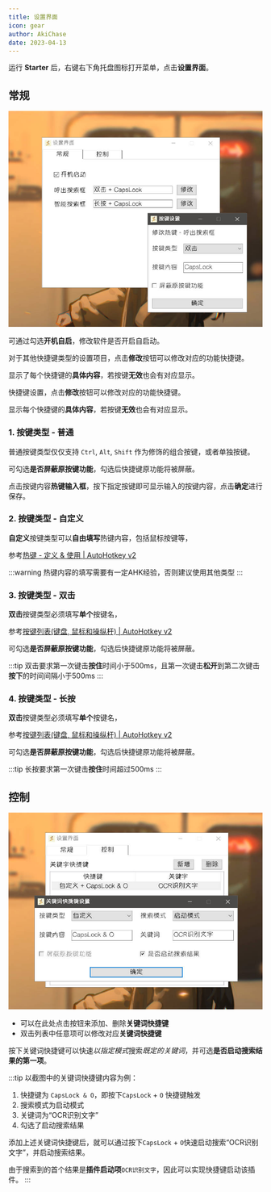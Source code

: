 ```yaml
---
title: 设置界面
icon: gear
author: AkiChase
date: 2023-04-13
---
```


运行 **Starter** 后，右键右下角托盘图标打开菜单，点击**设置界面**。

## 常规

![设置界面-常规](../../images/setting-1.jpg)

可通过勾选**开机自启**，修改软件是否开启自启动。

对于其他快捷键类型的设置项目，点击**修改**按钮可以修改对应的功能快捷键。

显示了每个快捷键的**具体内容**，若按键**无效**也会有对应显示。

快捷键设置，点击**修改**按钮可以修改对应的功能快捷键。

显示每个快捷键的**具体内容**，若按键**无效**也会有对应显示。

### 1. 按键类型 - 普通

普通按键类型仅仅支持 `Ctrl`, `Alt`, `Shift` 作为修饰的组合按键，或者单独按键。

可勾选**是否屏蔽原按键功能**，勾选后快捷键原功能将被屏蔽。

点击按键内容**热键输入框**，按下指定按键即可显示输入的按键内容，点击**确定**进行保存。

### 2. 按键类型 - 自定义

**自定义**按键类型可以**自由填写**热键内容，包括鼠标按键等，

参考[热键 - 定义 & 使用 | AutoHotkey v2](https://orz707.gitee.io/v2/docs/Hotkeys.htm#toc)

:::warning
热键内容的填写需要有一定AHK经验，否则建议使用其他类型
:::

### 3. 按键类型 - 双击

**双击**按键类型必须填写**单个**按键名，

参考[按键列表(键盘, 鼠标和操纵杆) | AutoHotkey v2](https://orz707.gitee.io/v2/docs/KeyList.htm)

可勾选**是否屏蔽原按键功能**，勾选后快捷键原功能将被屏蔽。

:::tip
双击要求第一次键击**按住**时间小于500ms，且第一次键击**松开**到第二次键击**按下**的时间间隔小于500ms
:::

### 4. 按键类型 - 长按

**双击**按键类型必须填写**单个**按键名，

参考[按键列表(键盘, 鼠标和操纵杆) | AutoHotkey v2](https://orz707.gitee.io/v2/docs/KeyList.htm)

可勾选**是否屏蔽原按键功能**，勾选后快捷键原功能将被屏蔽。

:::tip
长按要求第一次键击**按住**时间超过500ms
:::


## 控制

![设置界面-控制](../../images/setting-2.jpg)

- 可以在此处点击按钮来添加、删除**关键词快捷键**
- 双击列表中任意项可以修改对应**关键词快捷键**

按下关键词快捷键可以快速*以指定模式*搜索*既定的关键词*，并可选**是否启动搜索结果的第一项**。

:::tip
以截图中的关键词快捷键内容为例：

1. 快捷键为 `CapsLock & O`，即按下`CapsLock` + `O` 快捷键触发
2. 搜索模式为启动模式
3. 关键词为“OCR识别文字”
4. 勾选了启动搜索结果

添加上述关键词快捷键后，就可以通过按下`CapsLock` + `O`快速启动搜索“OCR识别文字”，并启动搜索结果。

由于搜索到的首个结果是**插件启动项**`OCR识别文字`，因此可以实现快捷键启动该插件。
:::
